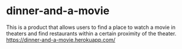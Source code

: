 # dinner-and-a-movie
This is a product that allows users to find a place to watch a movie in theaters and find restaurants within a certain proximity of the theater.
https://dinner-and-a-movie.herokuapp.com/
